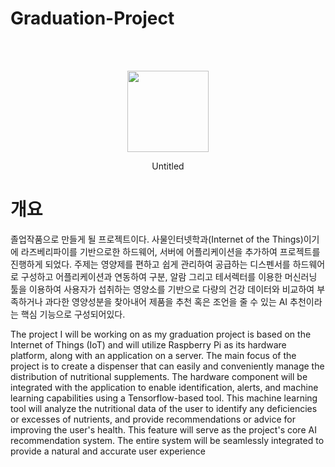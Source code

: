 # Graduation-Project
<br>
<br>
<p align = "center"><img src="https://user-images.githubusercontent.com/129068544/229585417-f4b19b8b-9f5b-4840-9b93-cdfb70bf7f9a.png"  width="130" height="130"/>

<p align = "center">Untitled</p>

# 개요
졸업작품으로 만들게 될 프로젝트이다. 사물인터넷학과(Internet of the Things)이기에 라즈베리파이를 기반으로한 하드웨어, 서버에 어플리케이션을 추가하여 프로젝트를 진행하게 되었다. 주제는 영양제를 편하고 쉽게 관리하여 공급하는 디스펜서를 하드웨어로 구성하고 어플리케이션과 연동하여 구분, 알람 그리고 테서렉터를 이용한 머신러닝 툴을 이용하여 사용자가 섭취하는 영양소를 기반으로 다량의 건강 데이터와 비교하여 부족하거나 과다한 영양성분을 찾아내어 제품을 추천 혹은 조언을 줄 수 있는 AI 추천이라는 핵심 기능으로 구성되어있다.

The project I will be working on as my graduation project is based on the Internet of Things (IoT) and will utilize Raspberry Pi as its hardware platform, along with an application on a server. The main focus of the project is to create a dispenser that can easily and conveniently manage the distribution of nutritional supplements. The hardware component will be integrated with the application to enable identification, alerts, and machine learning capabilities using a Tensorflow-based tool. This machine learning tool will analyze the nutritional data of the user to identify any deficiencies or excesses of nutrients, and provide recommendations or advice for improving the user's health. This feature will serve as the project's core AI recommendation system. The entire system will be seamlessly integrated to provide a natural and accurate user experience
